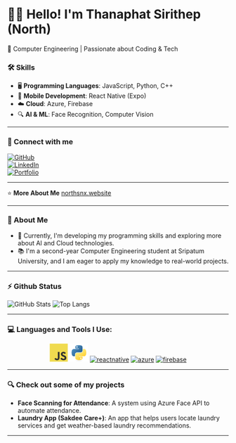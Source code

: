 # 🙋‍♂️ Hello! I'm Thanaphat Sirithep (North)  
🚀 Computer Engineering | Passionate about Coding & Tech  

### 🛠️ Skills  
- 🖥️ **Programming Languages**: JavaScript, Python, C++  
- 📱 **Mobile Development**: React Native (Expo)  
- ☁️ **Cloud**: Azure, Firebase  
- 🔍 **AI & ML**: Face Recognition, Computer Vision  

---

### 🔗 Connect with me  
[![GitHub](https://img.shields.io/badge/GitHub-000?logo=github&logoColor=white)](https://github.com/ThanaphatSirithep)  
[![LinkedIn](https://img.shields.io/badge/LinkedIn-0077B5?logo=linkedin&logoColor=white)](https://linkedin.com/in/yourprofile)  
[![Portfolio](https://img.shields.io/badge/Portfolio-%23FF5722?logo=google-chrome&logoColor=white)](https://yourportfolio.com)

---

⭐️ **More About Me** [northsnx.website](https://northsnx.wixsite.com/northnaphat)

---

### 💫 About Me  
- 🌱 Currently, I'm developing my programming skills and exploring more about AI and Cloud technologies.  
- 📚 I'm a second-year Computer Engineering student at Sripatum University, and I am eager to apply my knowledge to real-world projects.

---

### ⚡ Github Status  
![GitHub Stats](https://github-readme-stats.vercel.app/api?username=northsnx&show_icons=true&theme=tokyonight)
![Top Langs](https://github-readme-stats.vercel.app/api/top-langs/?username=northsnx&layout=compact&theme=tokyonight)

---

### 💻 Languages and Tools I Use:

<div align="center">
  <a href="https://www.javascript.com/"><img src="https://raw.githubusercontent.com/devicons/devicon/master/icons/javascript/javascript-original.svg" alt="javascript" width="42" height="42" /></a>
  <a href="https://www.python.org/"><img src="https://raw.githubusercontent.com/devicons/devicon/master/icons/python/python-original.svg" alt="python" width="42" height="42" /></a>
  <a href="https://reactnative.dev/"><img src="https://reactnative.dev/img/header_logo.svg" alt="reactnative" width="42" height="42" /></a>
  <a href="https://azure.microsoft.com/"><img src="https://www.vectorlogo.zone/logos/microsoft_azure/microsoft_azure-icon.svg" alt="azure" width="42" height="42" /></a>
  <a href="https://firebase.google.com/"><img src="https://www.vectorlogo.zone/logos/firebase/firebase-icon.svg" alt="firebase" width="42" height="42" /></a>
</div>

---

### 🔍 Check out some of my projects  
- **Face Scanning for Attendance**: A system using Azure Face API to automate attendance.
- **Laundry App (Sakdee Care+)**: An app that helps users locate laundry services and get weather-based laundry recommendations.

---
